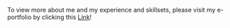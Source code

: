 To view more about me and my experience and skillsets, please visit my e-portfolio by clicking this [Link](https://tammyhartline.github.io/)!
